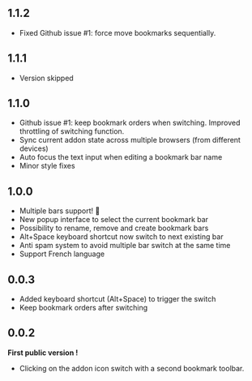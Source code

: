 
## 1.1.2

- Fixed Github issue #1: force move bookmarks sequentially.

## 1.1.1

- Version skipped

## 1.1.0

- Github issue #1: keep bookmark orders when switching. Improved throttling of switching function.
- Sync current addon state across multiple browsers (from different devices)
- Auto focus the text input when editing a bookmark bar name
- Minor style fixes
  
## 1.0.0

- Multiple bars support! 🎉
- New popup interface to select the current bookmark bar
- Possibility to rename, remove and create bookmark bars
- Alt+Space keyboard shortcut now switch to next existing bar
- Anti spam system to avoid multiple bar switch at the same time
- Support French language

## 0.0.3

- Added keyboard shortcut (Alt+Space) to trigger the switch
- Keep bookmark orders after switching

## 0.0.2

**First public version !**

- Clicking on the addon icon switch with a second bookmark toolbar.